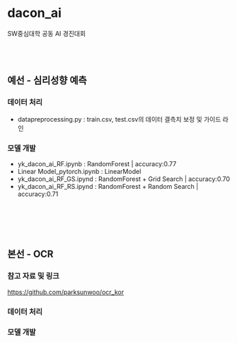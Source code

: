 # dacon_ai
SW중심대학 공동 AI 경진대회
<br></br>
<br></br>

## 예선 - 심리성향 예측
### 데이터 처리
- datapreprocessing.py : train.csv, test.csv의 데이터 결측치 보정 및 가이드 라인

### 모델 개발
- yk_dacon_ai_RF.ipynb : RandomForest  |  accuracy:0.77
- Linear Model_pytorch.ipynb : LinearModel
- yk_dacon_ai_RF_GS.ipynd : RandomForest + Grid Search  |  accuracy:0.70
- yk_dacon_ai_RF_RS.ipynd : RandomForest + Random Search  |  accuracy:0.71

<br></br><br></br>
## 본선 - OCR

### 참고 자료 및 링크
https://github.com/parksunwoo/ocr_kor

### 데이터 처리

### 모델 개발
